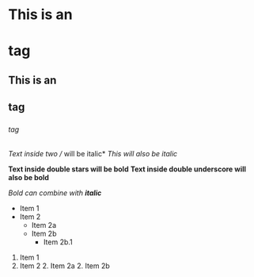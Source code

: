# This is an <h1> tag
## This is an <h2> tag
##### <h6> tag

*Text inside two /* will be italic*
_This will also be italic_

**Text inside double stars will be bold**
__Text inside double underscore will also be bold__

_Bold can combine with **italic**_

* Item 1
* Item 2
  * Item 2a
  * Item 2b
    * Item 2b.1

1. Item 1
2. Item 2
    2. Item 2a
    2. Item 2b

